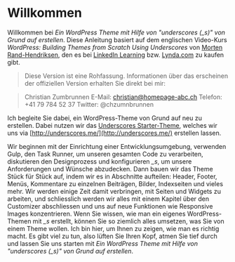 # Willkommen

Willkommen bei *Ein WordPress Theme mit Hilfe von "underscores (_s)" von Grund auf erstellen*. Diese Anleitung basiert auf dem englischen Video-Kurs *WordPress: Building Themes from Scratch Using Underscores* von [Morten Rand-Hendriksen](https://www.linkedin.com/learning/instructors/morten-rand-hendriksen), den es bei [LinkedIn Learning](https://www.linkedin.com/learning/wordpress-building-themes-from-scratch-using-underscores-2) bzw. [Lynda.com](https://www.lynda.com/WordPress-tutorials/WordPress-Building-Themes-from-Scratch-Using-Underscores/491704-2.html) zu kaufen gibt.


> Diese Version ist eine Rohfassung. Informationen über das erscheinen der offiziellen Version erhalten Sie direkt bei mir:

> Christian Zumbrunnen
> E-Mail: christian@homepage-abc.ch
> Telefon: +41 79 784 52 37
> Twitter: @chzumnbrunnen

Ich begleite Sie dabei, ein WordPress-Theme von Grund auf neu zu erstellen. Dabei nutzen wir das [Underscores Starter-Theme](https://github.com/automattic/_s), welches wir uns via [http://underscores.me/](http://underscores.me/) erstellen lassen.

Wir beginnen mit der Einrichtung einer Entwicklungsumgebung, verwenden Gulp, den Task Runner, um unseren gesamten Code zu verarbeiten, diskutieren den Designprozess und konfigurieren *_s*, um unsere Anforderungen und Wünsche abzudecken. Dann bauen wir das Theme Stück für Stück auf, indem wir es in Abschnitte aufteilen: Header, Footer, Menüs, Kommentare zu einzelnen Beiträgen, Bilder, Indexseiten und vieles mehr.
Wir werden einige Zeit damit verbringen, mit Seiten und Widgets zu arbeiten, und schliesslich werden wir alles mit einem Kapitel über den Customizer abschliessen und uns auf neue Funktionen wie Responsive Images konzentrieren. Wenn Sie wissen, wie man ein eigenes WordPress-Themen mit *_s* erstellt, können Sie so ziemlich alles umsetzen, was Sie von einem Theme wollen. Ich bin hier, um Ihnen zu zeigen, wie man es richtig macht. Es gibt viel zu tun, also lüften Sie Ihren Kopf, atmen Sie tief durch und lassen Sie uns starten mit *Ein WordPress Theme mit Hilfe von "underscores (_s)" von Grund auf erstellen*.
